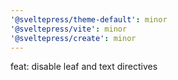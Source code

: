 ```yaml
---
'@sveltepress/theme-default': minor
'@sveltepress/vite': minor
'@sveltepress/create': minor
---
```


feat: disable leaf and text directives
